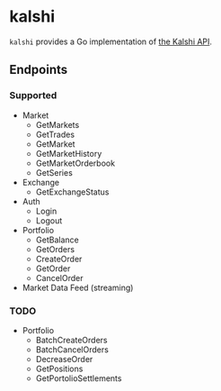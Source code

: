 # kalshi

`kalshi` provides a Go implementation of [the Kalshi API](https://trading-api.readme.io/reference/getting-started).

## Endpoints

### Supported
* Market
  * GetMarkets
  * GetTrades
  * GetMarket
  * GetMarketHistory
  * GetMarketOrderbook
  * GetSeries 
* Exchange
  * GetExchangeStatus 
* Auth
  * Login
  * Logout
* Portfolio
  * GetBalance 
  * GetOrders
  * CreateOrder
  * GetOrder
  * CancelOrder
* Market Data Feed (streaming)

### TODO

* Portfolio
    * BatchCreateOrders
    * BatchCancelOrders
    * DecreaseOrder
    * GetPositions
    * GetPortolioSettlements 
